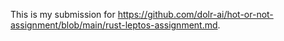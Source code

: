 This is my submission for https://github.com/dolr-ai/hot-or-not-assignment/blob/main/rust-leptos-assignment.md.